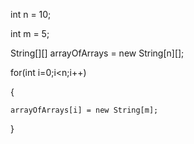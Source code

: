 int n = 10;

int m = 5;

String[][] arrayOfArrays = new String[n][];

for(int i=0;i<n;i++)

{

    arrayOfArrays[i] = new String[m];
    
}
